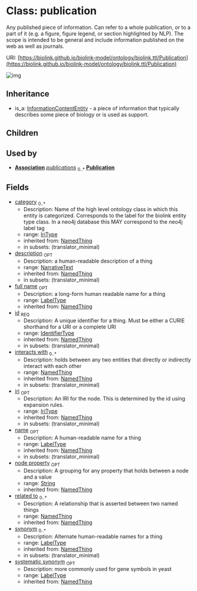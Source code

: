 # Class: publication


Any published piece of information. Can refer to a whole publication, or to a part of it (e.g. a figure, figure legend, or section highlighted by NLP). The scope is intended to be general and include information published on the web as well as journals.

URI: [https://biolink.github.io/biolink-model/ontology/biolink.ttl/Publication](https://biolink.github.io/biolink-model/ontology/biolink.ttl/Publication)

![img](http://yuml.me/diagram/nofunky;dir:TB/class/\[NamedThing]<interacts%20with(i)%200..*-%20\[Publication|id(i):identifier_type;name(i):label_type%20%3F;category(i):iri_type%20*;node_property(i):string%20%3F;iri(i):iri_type%20%3F;synonym(i):label_type%20*;full_name(i):label_type%20%3F;description(i):narrative_text%20%3F;systematic_synonym(i):label_type%20%3F],%20\[NamedThing]<related%20to(i)%200..*-%20\[Publication],%20\[Association]-%20publications%200..*>\[Publication],%20\[InformationContentEntity]^-\[Publication])
## Inheritance

 *  is_a: [InformationContentEntity](InformationContentEntity.md) - a piece of information that typically describes some piece of biology or is used as support.
## Children

## Used by

 *  **[Association](Association.md)** *[publications](publications.md)*  <sub>0..*</sub>  **[Publication](Publication.md)**
## Fields

 * [category](category.md)  <sub>0..*</sub>
    * Description: Name of the high level ontology class in which this entity is categorized. Corresponds to the label for the biolink entity type class. In a neo4j database this MAY correspond to the neo4j label tag
    * range: [IriType](IriType.md)
    * inherited from: [NamedThing](NamedThing.md)
    * in subsets: (translator_minimal)
 * [description](description.md)  <sub>OPT</sub>
    * Description: a human-readable description of a thing
    * range: [NarrativeText](NarrativeText.md)
    * inherited from: [NamedThing](NamedThing.md)
    * in subsets: (translator_minimal)
 * [full name](full_name.md)  <sub>OPT</sub>
    * Description: a long-form human readable name for a thing
    * range: [LabelType](LabelType.md)
    * inherited from: [NamedThing](NamedThing.md)
 * [id](id.md)  <sub>REQ</sub>
    * Description: A unique identifier for a thing. Must be either a CURIE shorthand for a URI or a complete URI
    * range: [IdentifierType](IdentifierType.md)
    * inherited from: [NamedThing](NamedThing.md)
    * in subsets: (translator_minimal)
 * [interacts with](interacts_with.md)  <sub>0..*</sub>
    * Description: holds between any two entities that directly or indirectly interact with each other
    * range: [NamedThing](NamedThing.md)
    * inherited from: [NamedThing](NamedThing.md)
    * in subsets: (translator_minimal)
 * [iri](iri.md)  <sub>OPT</sub>
    * Description: An IRI for the node. This is determined by the id using expansion rules.
    * range: [IriType](IriType.md)
    * inherited from: [NamedThing](NamedThing.md)
    * in subsets: (translator_minimal)
 * [name](name.md)  <sub>OPT</sub>
    * Description: A human-readable name for a thing
    * range: [LabelType](LabelType.md)
    * inherited from: [NamedThing](NamedThing.md)
    * in subsets: (translator_minimal)
 * [node property](node_property.md)  <sub>OPT</sub>
    * Description: A grouping for any property that holds between a node and a value
    * range: [String](String.md)
    * inherited from: [NamedThing](NamedThing.md)
 * [related to](related_to.md)  <sub>0..*</sub>
    * Description: A relationship that is asserted between two named things
    * range: [NamedThing](NamedThing.md)
    * inherited from: [NamedThing](NamedThing.md)
 * [synonym](synonym.md)  <sub>0..*</sub>
    * Description: Alternate human-readable names for a thing
    * range: [LabelType](LabelType.md)
    * inherited from: [NamedThing](NamedThing.md)
    * in subsets: (translator_minimal)
 * [systematic synonym](systematic_synonym.md)  <sub>OPT</sub>
    * Description: more commonly used for gene symbols in yeast
    * range: [LabelType](LabelType.md)
    * inherited from: [NamedThing](NamedThing.md)
